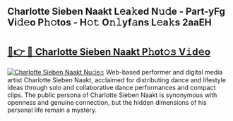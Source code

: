 ## Charlotte Sieben Naakt L𝚎a𝚔ed N𝚞𝚍e - Part-yFg Vi𝚍𝚎o P𝚑𝚘tos - H𝚘𝚝 O𝚗𝚕yf𝚊ns L𝚎a𝚔s 2aaEH

# <h2><a href="http://kf4kz3v.oniu.top/?m=Charlotte+Sieben+Naakt">🔗👉 🔴 Charlotte Sieben Naakt P𝚑ot𝚘𝚜 V𝚒d𝚎o</a></h2>

[![Charlotte Sieben Naakt Nu𝚍e𝚜](https://i.imgur.com/0qMVB7G.gif)](http://kf4kz3v.oniu.top/?m=Charlotte+Sieben+Naakt)
Web-based performer and digital media artist Charlotte Sieben Naakt, acclaimed for distributing dance and lifestyle ideas through solo and collaborative dance performances and compact clips. The public persona of Charlotte Sieben Naakt is synonymous with openness and genuine connection, but the hidden dimensions of his personal life remain a mystery.  
